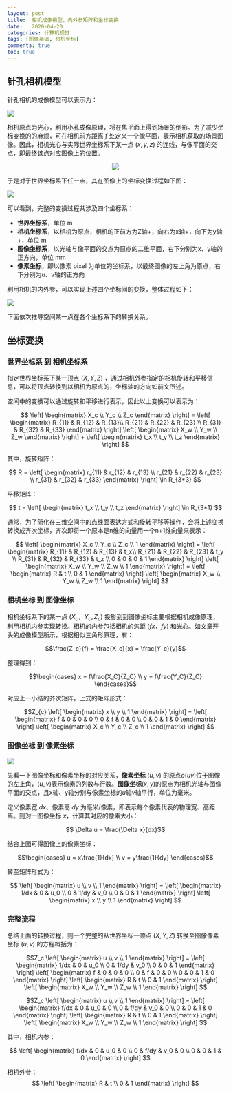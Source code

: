 ```yaml
---
layout: post
title:  相机成像模型、内外参矩阵和坐标变换
date:   2020-04-20 
categories: 计算机视觉 
tags: [图像基础, 相机坐标]
comments: true
toc: true
---
```


<!-- <link rel="stylesheet" type="style.scss" media="all" href="URL" /> -->

## 针孔相机模型

针孔相机的成像模型可以表示为：


![](https://glimg.oss-cn-shanghai.aliyuncs.com/test/20200412004000.png#center)

相机原点为光心，利用小孔成像原理，将在焦平面上得到场景的倒影。为了减少坐标变换的的麻烦，可在相机前方距离 $f$ 处定义一个像平面，表示相机获取的场景图像。因此，相机光心与实际世界坐标系下某一点 $(x, y, z)$ 的连线，与像平面的交点，即最终该点对应图像上的位置。


<div align="center">
<img src="https://glimg.oss-cn-shanghai.aliyuncs.com/test/20200412004517.png")/>

</div>

于是对于世界坐标系下任一点，其在图像上的坐标变换过程如下图：

![](https://glimg.oss-cn-shanghai.aliyuncs.com/test/camera_coords.png)

可以看到，完整的变换过程共涉及四个坐标系：
* **世界坐标系**，单位 m
* **相机坐标系**，以相机为原点，相机的正前方为Z轴+，向右为x轴+，向下为y轴+，单位 m
* **图像坐标系**，以光轴与像平面的交点为原点的二维平面，右下分别为x、y轴的正方向，单位 mm
* **像素坐标**，即以像素 pixel 为单位的坐标系，以最终图像的左上角为原点，右下分别为u、v轴的正方向

利用相机的内外参，可以实现上述四个坐标间的变换，整体过程如下：

![](https://glimg.oss-cn-shanghai.aliyuncs.com/test/20200412233032.png)

下面依次推导空间某一点在各个坐标系下的转换关系。

## 坐标变换

### 世界坐标系 到 相机坐标系

指定世界坐标系下某一顶点 $(X, Y, Z)$ ，通过相机外参指定的相机旋转和平移信息，可以将顶点转换到以相机为原点的，坐标轴的方向如前文所述。

空间中的变换可以通过旋转和平移进行表示，因此以上变换可以表示为：

$$
\left[
 \begin{matrix}
   X_c \\
   Y_c \\
   Z_c 
  \end{matrix}
  \right] = \left[ 
 \begin{matrix}
   R_{11} & R_{12} & R_{13}\\
   R_{21} & R_{22} & R_{23} \\
   R_{31} & R_{32} & R_{33} 
  \end{matrix} 
  \right] \left[
 \begin{matrix}
   X_w \\
   Y_w \\
   Z_w
  \end{matrix}  
  \right] + \left[
 \begin{matrix}
  t_x \\
  t_y \\
  t_z
  \end{matrix} 
  \right]
  $$

其中，旋转矩阵：

$$
 R = \left[
 \begin{matrix}
   r_{11} & r_{12} & r_{13} \\
   r_{21} & r_{22} & r_{23} \\
   r_{31} & r_{32} & r_{33}
  \end{matrix}
  \right] \in R_{3*3}
$$

平移矩阵：

$$
 t = \left[
 \begin{matrix}
   t_x \\
   t_y \\
   t_z 
  \end{matrix}
  \right] \in R_{3*1}
$$

通常，为了简化在三维空间中的点线面表达方式和旋转平移等操作，会将上述变换转换成齐次坐标，齐次即将一个原本是n维的向量用一个n+1维向量来表示：

$$
 \left[
 \begin{matrix}
   X_c \\
   Y_c \\
   Z_c \\
   1 
  \end{matrix}
  \right] = \left[ 
 \begin{matrix}
   R_{11} & R_{12} & R_{13} & t_x\\
   R_{21} & R_{22} & R_{23} & t_y \\
   R_{31} & R_{32} & R_{33} & t_z \\
   0 & 0 & 0 & 1
  \end{matrix} 
  \right] \left[
 \begin{matrix}
   X_w \\
   Y_w \\
   Z_w \\
   1 
  \end{matrix}  
  \right] = \left[
 \begin{matrix}
   R & t \\
   0 & 1 
  \end{matrix}
  \right] \left[
 \begin{matrix}
   X_w \\
   Y_w \\
   Z_w \\
   1 
  \end{matrix}  
  \right] 
$$


### 相机坐标 到 图像坐标

相机坐标系下的某一点 $(X_c， Y_c, Z_c)$ 投影到到图像坐标主要根据相机成像原理，利用相机内参实现转换。相机的内参包括相机的焦距 $(fx，fy)$ 和光心。如文章开头的成像模型所示，根据相似三角形原理，有：

$$\frac{Z_c}{f} = \frac{X_c}{x} = \frac{Y_c}{y}$$

整理得到：

$$\begin{cases}
x = f\frac{X_C}{Z_C} \\
y = f\frac{Y_C}{Z_C} 
\end{cases}$$

对应上一小结的齐次矩阵，上式的矩阵形式：

$$Z_{c}
\left[
    \begin{matrix}
      x \\
      y \\
      1 
    \end{matrix}
\right] = 
\left[
    \begin{matrix}
        f & 0 & 0 & 0 \\
        0 & f & 0 & 0 \\
        0 & 0 & 1 & 0 
    \end{matrix}
\right]
\left[
    \begin{matrix}
        X_c \\ 
        Y_c \\ 
        Z_c \\ 
        1
    \end{matrix}
\right]
$$



### 图像坐标 到 像素坐标

![](https://glimg.oss-cn-shanghai.aliyuncs.com/test/20200428112324.png)

先看一下图像坐标和像素坐标的对应关系，**像素坐标** $(u,v)$ 的原点$o(uv)$位于图像的左上角，$(u, v)$表示像素的列数与行数。**图像坐标**$(x,y)$的原点为相机光轴与图像平面的交点，且x轴、y轴分别与像素坐标的$u$轴$v$轴平行，单位为毫米。

定义像素宽 $dx$、像素高 $dy$ 为毫米/像素，即表示每个像素代表的物理宽、高距离。则对一图像坐标 $x$，计算其对应的像素大小： 

$$ \Delta u = \frac{\Delta x}{dx}$$

结合上图可得图像上的像素坐标：

$$\begin{cases}
u = x\frac{1}{dx} \\
v = y\frac{1}{dy} 
\end{cases}$$

转至矩阵形式为：


$$
\left[
    \begin{matrix}
      u \\
      v \\
      1 
    \end{matrix}
\right] = 
\left[
    \begin{matrix}
        1/dx & 0 & u_0 \\
        0 & 1/dy & v_0 \\
        0 & 0 & 1 
    \end{matrix}
\right]
\left[
    \begin{matrix}
        x \\ 
        y \\ 
        1
    \end{matrix}
\right]
$$

### 完整流程

总结上面的转换过程，则一个完整的从世界坐标一顶点 $(X, Y, Z)$ 转换至图像像素坐标 $(u, v)$ 的方程概括为：

$$Z_c
\left[
    \begin{matrix}
      u \\
      v \\
      1 
    \end{matrix}
\right] = 
\left[
    \begin{matrix}
        1/dx & 0 & u_0 \\
        0 & 1/dy & v_0 \\
        0 & 0 & 1 
    \end{matrix}
\right]
\left[
    \begin{matrix}
        f & 0 & 0 & 0 \\
        0 & f & 0 & 0 \\
        0 & 0 & 1 & 0 
    \end{matrix}
\right]
\left[
 \begin{matrix}
   R & t \\
   0 & 1 
  \end{matrix}
  \right] \left[
 \begin{matrix}
   X_w \\
   Y_w \\
   Z_w \\
   1 
  \end{matrix}  
  \right] 
$$

$$Z_c
\left[
    \begin{matrix}
      u \\
      v \\
      1 
    \end{matrix}
\right] = 
\left[
    \begin{matrix}
        f/dx & 0 & u_0 & 0 \\
        0 & f/dy & v_0 & 0 \\
        0 & 0 & 1 & 0
    \end{matrix}
\right]
\left[
 \begin{matrix}
   R & t \\
   0 & 1 
  \end{matrix}
  \right] \left[
 \begin{matrix}
   X_w \\
   Y_w \\
   Z_w \\
   1 
  \end{matrix}  
  \right] 
$$

其中，相机内参：

$$
\left[
    \begin{matrix}
        f/dx & 0 & u_0 & 0 \\
        0 & f/dy & v_0 & 0 \\
        0 & 0 & 1 & 0
    \end{matrix}
\right]
$$

相机外参：
$$
\left[
 \begin{matrix}
   R & t \\
   0 & 1 
  \end{matrix}
  \right] 
$$